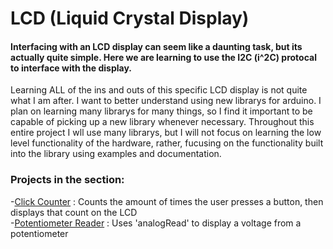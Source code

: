 # LCD (Liquid Crystal Display)  
#### Interfacing with an LCD display can seem like a daunting task, but its actually quite simple. Here we are learning to use the I2C (i^2C) protocal to interface with the display.  

Learning ALL of the ins and outs of this specific LCD display is not quite what I am after. I want to better understand using new librarys for arduino. I plan on learning many librarys for many things, so I find it important to be capable of picking up a new library whenever necessary. Throughout this entire project I wll use many librarys, but I will not focus on learning the low level functionality of the hardware, rather, fucusing on the functionality built into the library using examples and documentation. 

### Projects in the section:  
-[Click Counter](https://github.com/DawsonReschke/Arduino_Projects/tree/test/LCD%20-%20Liquid%20Crystal%20Display/Click%20Counter) : Counts the amount of times the user presses a button, then displays that count on the LCD  
-[Potentiometer Reader](https://github.com/DawsonReschke/Arduino_Projects/tree/test/LCD%20-%20Liquid%20Crystal%20Display/Potentiometer%20Reader/LCD_analog_read) : Uses 'analogRead' to display a voltage from a potentiometer  


